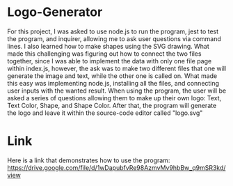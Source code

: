 # Logo-Generator

For this project, I was asked to use node.js to run the program, jest to test the program, and inquirer, allowing me to ask user questions via command lines. I also learned how to make shapes using the SVG drawing. What made this challenging was figuring out how to connect the two files together, since I was able to implement the data with only one file page within index.js, however, the ask was to make two different files that one will generate the image and text, while the other one is called on. What made this easy was implementing node.js, installing all the files, and connecting user inputs with the wanted result. When using the program, the user will be asked a series of questions allowing them to make up their own logo: Text, Text Color, Shape, and Shape Color. After that, the program will generate the logo and leave it within the source-code editor called "logo.svg"

# Link

Here is a link that demonstrates how to use the program: https://drive.google.com/file/d/1wDapubfvRe98AzmvMv9hbBw_q9mSR3kd/view 
